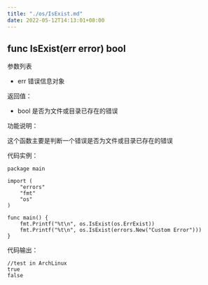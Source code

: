 ```yaml
---
title: "./os/IsExist.md"
date: 2022-05-12T14:13:01+08:00
---
```

## func IsExist(err error) bool

参数列表

- err 错误信息对象

返回值：

- bool 是否为文件或目录已存在的错误

功能说明：

这个函数主要是判断一个错误是否为文件或目录已存在的错误

代码实例：

    package main

    import (
        "errors"
        "fmt"
        "os"
    )

    func main() {
        fmt.Printf("%t\n", os.IsExist(os.ErrExist))
        fmt.Printf("%t\n", os.IsExist(errors.New("Custom Error")))
    }

代码输出：

    //test in ArchLinux
    true
    false

